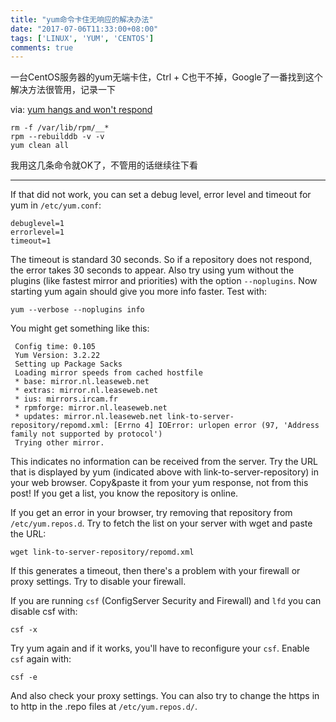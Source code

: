 ```yaml
---
title: "yum命令卡住无响应的解决办法"
date: "2017-07-06T11:33:00+08:00"
tags: ['LINUX', 'YUM', 'CENTOS']
comments: true
---
```



一台CentOS服务器的yum无端卡住，Ctrl + C也干不掉，Google了一番找到这个解决方法很管用，记录一下

via: [yum hangs and won't respond](https://superuser.com/questions/384963/yum-hangs-and-wont-respond)

```shell
rm -f /var/lib/rpm/__*
rpm --rebuilddb -v -v   
yum clean all
```

我用这几条命令就OK了，不管用的话继续往下看

---

If that did not work, you can set a debug level, error level and timeout for yum in `/etc/yum.conf`:

```
debuglevel=1
errorlevel=1
timeout=1

```

The timeout is standard 30 seconds. So if a repository does not respond, the error takes 30 seconds to appear. Also try using yum without the plugins (like fastest mirror and priorities) with the option `--noplugins`. Now starting yum again should give you more info faster. Test with:

```
yum --verbose --noplugins info

```

You might get something like this:

```
 Config time: 0.105
 Yum Version: 3.2.22
 Setting up Package Sacks
 Loading mirror speeds from cached hostfile
 * base: mirror.nl.leaseweb.net
 * extras: mirror.nl.leaseweb.net
 * ius: mirrors.ircam.fr
 * rpmforge: mirror.nl.leaseweb.net
 * updates: mirror.nl.leaseweb.net link-to-server-repository/repomd.xml: [Errno 4] IOError: urlopen error (97, 'Address family not supported by protocol') 
 Trying other mirror.

```

This indicates no information can be received from the server. Try the URL that is displayed by yum (indicated above with link-to-server-repository) in your web browser. Copy&paste it from your yum response, not from this post! If you get a list, you know the repository is online.

If you get an error in your browser, try removing that repository from `/etc/yum.repos.d`. Try to fetch the list on your server with wget and paste the URL:

```
wget link-to-server-repository/repomd.xml

```

If this generates a timeout, then there's a problem with your firewall or proxy settings. Try to disable your firewall.

If you are running `csf` (ConfigServer Security and Firewall) and `lfd` you can disable csf with:

```
csf -x

```

Try yum again and if it works, you'll have to reconfigure your `csf`. Enable `csf` again with:

```
csf -e

```

And also check your proxy settings. You can also try to change the https in to http in the .repo files at `/etc/yum.repos.d/`.